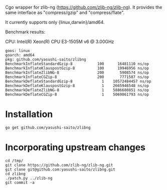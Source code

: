 Cgo wrapper for zlib-ng (https://github.com/zlib-ng/zlib-ng).
It provides the same interface as "compress/gzip" and "compress/flate".

It currently supports only {linux,darwin}/amd64.

Benchmark results:

CPU: Intel(R) Xeon(R) CPU E3-1505M v6 @ 3.00GHz

```
goos: linux
goarch: amd64
pkg: github.com/yasushi-saito/zlibng
BenchmarkInflateStandardGzip-8    	     100	  16481110 ns/op
BenchmarkInflateKlauspostGzip-8   	     100	  19946956 ns/op
BenchmarkInflateZlibNG-8          	     200	   5908574 ns/op
BenchmarkInflateCGZip-8           	     200	   7771587 ns/op
BenchmarkDeflateStandardGzip-8    	       1	10572484457 ns/op
BenchmarkDeflateKlauspostGzip-8   	       1	2665946548 ns/op
BenchmarkDeflateZlibNG-8          	       1	5886680851 ns/op
BenchmarkDeflateCGZip-8           	       1	5069861793 ns/op
```

# Installation

```
go get github.com/yasushi-saito/zlibng
```

# Incorporating upstream changes

```
cd /tmp/
git clone https://github.com/zlib-ng/zlib-ng.git
git clone git@github.com:yasushi-saito/zlibng.git
cd zlibng
./patch.py ../zlib-ng
git commit -a
```
